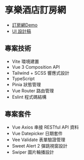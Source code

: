 # 享樂酒店訂房網

- [訂房網Demo](https://tami1118.github.io/side-project-booking/)
- [UI 設計稿](https://www.figma.com/file/23VhjSXFWeZfXYXjcZOceb/%E5%85%AD%E8%A7%92-Project-%2F-%E9%85%92%E5%BA%97%E8%A8%82%E6%88%BF%E7%B6%B2%E7%AB%99?node-id=4323%3A10366&mode=dev)


## 專案技術
- Vite 環境建置
- Vue 3 Composition API
- Tailwind + SCSS 響應式設計
- TypeScript
- Pinia 狀態管理
- Vue Router 路由管理
- Eslint 程式碼結構


## 專案套件
- Vue Axios 串接 RESTful API 資料
- Vue Datepicker 日期套件
- Vee Validate 表單驗證管理
- Sweet Alert 2 彈跳視窗設計
- Swiper 圖片輪播設計